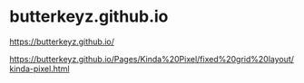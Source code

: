 # butterkeyz.github.io

https://butterkeyz.github.io/

https://butterkeyz.github.io/Pages/Kinda%20Pixel/fixed%20grid%20layout/kinda-pixel.html
